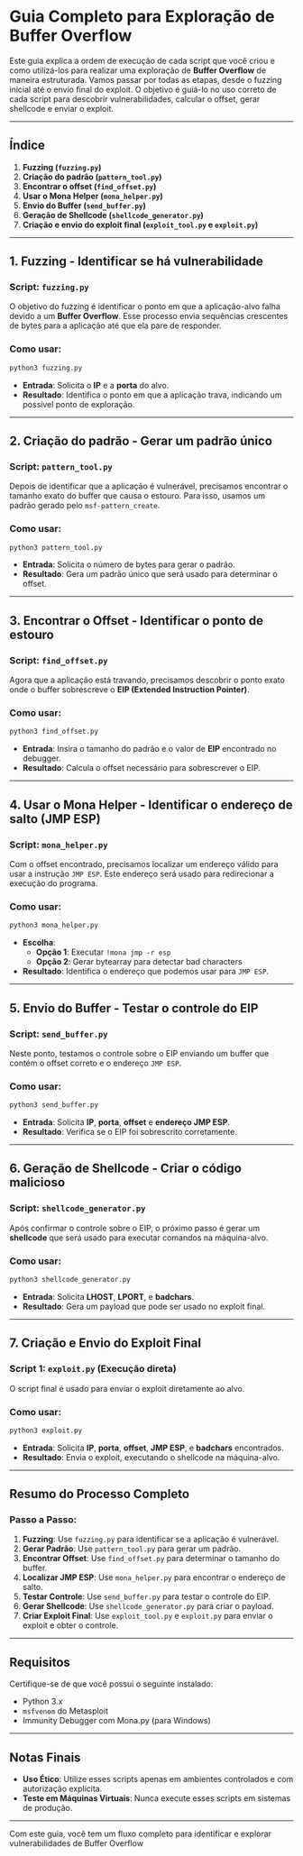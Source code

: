 # **Guia Completo para Exploração de Buffer Overflow**

Este guia explica a ordem de execução de cada script que você criou e como utilizá-los para realizar uma exploração de **Buffer Overflow** de maneira estruturada. Vamos passar por todas as etapas, desde o fuzzing inicial até o envio final do exploit. O objetivo é guiá-lo no uso correto de cada script para descobrir vulnerabilidades, calcular o offset, gerar shellcode e enviar o exploit.

---

## **Índice**
1. **Fuzzing (`fuzzing.py`)**
2. **Criação do padrão (`pattern_tool.py`)**
3. **Encontrar o offset (`find_offset.py`)**
4. **Usar o Mona Helper (`mona_helper.py`)**
5. **Envio do Buffer (`send_buffer.py`)**
6. **Geração de Shellcode (`shellcode_generator.py`)**
7. **Criação e envio do exploit final (`exploit_tool.py` e `exploit.py`)**

---

## **1. Fuzzing - Identificar se há vulnerabilidade**
### **Script:** `fuzzing.py`
O objetivo do fuzzing é identificar o ponto em que a aplicação-alvo falha devido a um **Buffer Overflow**. Esse processo envia sequências crescentes de bytes para a aplicação até que ela pare de responder.

### **Como usar:**
```bash
python3 fuzzing.py
```
- **Entrada**: Solicita o **IP** e a **porta** do alvo.
- **Resultado**: Identifica o ponto em que a aplicação trava, indicando um possível ponto de exploração.

---

## **2. Criação do padrão - Gerar um padrão único**
### **Script:** `pattern_tool.py`
Depois de identificar que a aplicação é vulnerável, precisamos encontrar o tamanho exato do buffer que causa o estouro. Para isso, usamos um padrão gerado pelo `msf-pattern_create`.

### **Como usar:**
```bash
python3 pattern_tool.py
```
- **Entrada**: Solicita o número de bytes para gerar o padrão.
- **Resultado**: Gera um padrão único que será usado para determinar o offset.

---

## **3. Encontrar o Offset - Identificar o ponto de estouro**
### **Script:** `find_offset.py`
Agora que a aplicação está travando, precisamos descobrir o ponto exato onde o buffer sobrescreve o **EIP (Extended Instruction Pointer)**.

### **Como usar:**
```bash
python3 find_offset.py
```
- **Entrada**: Insira o tamanho do padrão e o valor de **EIP** encontrado no debugger.
- **Resultado**: Calcula o offset necessário para sobrescrever o EIP.

---

## **4. Usar o Mona Helper - Identificar o endereço de salto (JMP ESP)**
### **Script:** `mona_helper.py`
Com o offset encontrado, precisamos localizar um endereço válido para usar a instrução `JMP ESP`. Este endereço será usado para redirecionar a execução do programa.

### **Como usar:**
```bash
python3 mona_helper.py
```
- **Escolha**:
  - **Opção 1**: Executar `!mona jmp -r esp`
  - **Opção 2**: Gerar bytearray para detectar bad characters
- **Resultado**: Identifica o endereço que podemos usar para `JMP ESP`.

---

## **5. Envio do Buffer - Testar o controle do EIP**
### **Script:** `send_buffer.py`
Neste ponto, testamos o controle sobre o EIP enviando um buffer que contém o offset correto e o endereço `JMP ESP`.

### **Como usar:**
```bash
python3 send_buffer.py
```
- **Entrada**: Solicita **IP**, **porta**, **offset** e **endereço JMP ESP**.
- **Resultado**: Verifica se o EIP foi sobrescrito corretamente.

---

## **6. Geração de Shellcode - Criar o código malicioso**
### **Script:** `shellcode_generator.py`
Após confirmar o controle sobre o EIP, o próximo passo é gerar um **shellcode** que será usado para executar comandos na máquina-alvo.

### **Como usar:**
```bash
python3 shellcode_generator.py
```
- **Entrada**: Solicita **LHOST**, **LPORT**, e **badchars**.
- **Resultado**: Gera um payload que pode ser usado no exploit final.

---

## **7. Criação e Envio do Exploit Final**

### **Script 1:** `exploit.py` (Execução direta)
O script final é usado para enviar o exploit diretamente ao alvo.

### **Como usar:**
```bash
python3 exploit.py
```
- **Entrada**: Solicita **IP**, **porta**, **offset**, **JMP ESP**, e **badchars** encontrados.
- **Resultado**: Envia o exploit, executando o shellcode na máquina-alvo.

---

## **Resumo do Processo Completo**

### **Passo a Passo**:
1. **Fuzzing**: Use `fuzzing.py` para identificar se a aplicação é vulnerável.
2. **Gerar Padrão**: Use `pattern_tool.py` para gerar um padrão.
3. **Encontrar Offset**: Use `find_offset.py` para determinar o tamanho do buffer.
4. **Localizar JMP ESP**: Use `mona_helper.py` para encontrar o endereço de salto.
5. **Testar Controle**: Use `send_buffer.py` para testar o controle do EIP.
6. **Gerar Shellcode**: Use `shellcode_generator.py` para criar o payload.
7. **Criar Exploit Final**: Use `exploit_tool.py` e `exploit.py` para enviar o exploit e obter o controle.

---

## **Requisitos**

Certifique-se de que você possui o seguinte instalado:
- Python 3.x
- `msfvenom` do Metasploit
- Immunity Debugger com Mona.py (para Windows)

---

## **Notas Finais**
- **Uso Ético**: Utilize esses scripts apenas em ambientes controlados e com autorização explícita.
- **Teste em Máquinas Virtuais**: Nunca execute esses scripts em sistemas de produção.

---

Com este guia, você tem um fluxo completo para identificar e explorar vulnerabilidades de Buffer Overflow 
